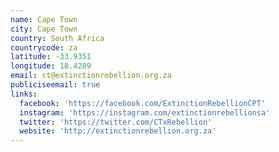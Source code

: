 ```yaml
---
name: Cape Town
city: Cape Town
country: South Africa
countrycode: za
latitude: -33.9351
longitude: 18.4289
email: ct@extinctionrebellion.org.za
publiciseemail: true
links:
  facebook: 'https://facebook.com/ExtinctionRebellionCPT'
  instagram: 'https://instagram.com/extinctionrebellionsa'
  twitter: 'https://twitter.com/CTxRebellion'
  website: 'http://extinctionrebellion.org.za'
---
```


